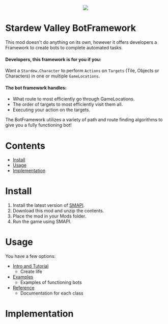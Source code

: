 <p align="center">
<img src="https://github.com/andyruwruw/stardew-valley-bot-framework/blob/main/documentation/images/header.gif?raw=true" />
</p>

# Stardew Valley BotFramework

This mod doesn't do anything on its own, however it offers developers a Framework to create bots to complete automated tasks.

#### Developers, this framework is for you if you:

Want a `Stardew.Character` to perform `Actions` on `Targets` (Tile, Objects or Characters) in one or multiple `GameLocations`.

#### The bot framework handles:

- What route to most efficiently go through GameLocations.
- The order of targets to most efficiently visit them all.
- Executing your action on the targets.

The BotFramework utilizes a variety of path and route finding algorithms to give you a fully functioning bot!

# Contents

- [Install](#install)
- [Usage](#usage)
- [Implementation](#implementation)

# Install

1. Install the latest version of [SMAPI](https://smapi.io/).
2. Download this mod and unzip the contents.
3. Place the mod in your Mods folder.
4. Run the game using SMAPI.

# Usage

You have a few options:

- [Intro and Tutorial](./documentation/USAGE.md)
  - Create life
- [Examples](./documentation/EXAMPLES.md)
  - Examples of functioning bots
- [Reference](./documentation/REFERANCE.md)
  - Documentation for each class

# Implementation

